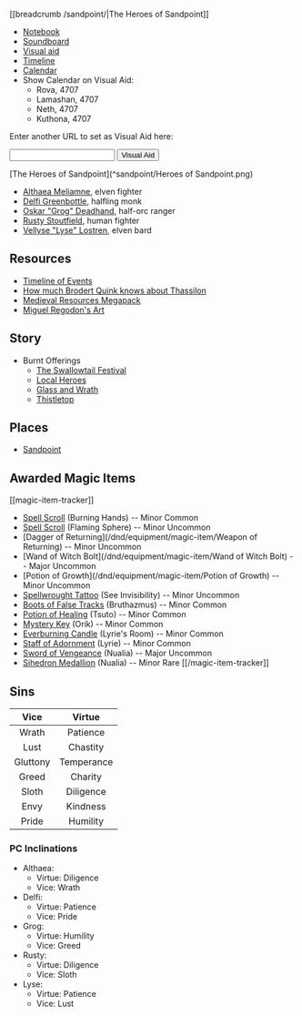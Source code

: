 [[breadcrumb /sandpoint/|The Heroes of Sandpoint]]

<script type="module">
    import {init_links, init_visual_aid} from "/static/js/common/visual_aid_backend.js";
    init_links();
    init_visual_aid();
</script>

* [Notebook]()
* [Soundboard]()
* [Visual aid](/visual_aid)
* [Timeline]()
* [Calendar](/sandpoint/calendar)
* Show Calendar on Visual Aid:
  * <span class="visual-aid-link" title="iframe|/sandpoint/calendar#monthly-calendar-4707-9">Rova, 4707</span>
  * <span class="visual-aid-link" title="iframe|/sandpoint/calendar#monthly-calendar-4707-10">Lamashan, 4707</span>
  * <span class="visual-aid-link" title="iframe|/sandpoint/calendar#monthly-calendar-4707-11">Neth, 4707</span>
  * <span class="visual-aid-link" title="iframe|/sandpoint/calendar#monthly-calendar-4707-12">Kuthona, 4707</span>

Enter another URL to set as Visual Aid here:

<input type="text" id="custom_visual_aid_url"> <button id="custom_visual_aid_button">Visual Aid</button>

[The Heroes of Sandpoint](^sandpoint/Heroes of Sandpoint.png)

* [Althaea Meliamne](^sandpoint/Althaea.png), elven fighter
* [Delfi Greenbottle](^sandpoint/Delfi.png), halfling monk
* [Oskar "Grog" Deadhand](^sandpoint/Oskar.png), half-orc ranger
* [Rusty Stoutfield](^sandpoint/Rusty.png), human fighter
* [Vellyse "Lyse" Lostren](^sandpoint/Lyse.png), elven bard

## Resources

* [Timeline of Events](https://rise-of-the-runelords-rphaven.obsidianportal.com/wikis/timeline-of-events)
* [How much Brodert Quink knows about Thassilon](https://paizo.com/threads/rzs2q8vo?How-much-of-Thassilons-history-and)
* [Medieval Resources Megapack](https://assetstore.unity.com/packages/3d/environments/fantasy/medieval-mega-pack-volume-2-208408)
* [Miguel Regodon's Art](http://miguelregodon.blogspot.com/)

## Story

* Burnt Offerings
  * [The Swallowtail Festival]()
  * [Local Heroes]()
  * [Glass and Wrath]()
  * [Thistletop]()

## Places

* [Sandpoint]()

## Awarded Magic Items

[[magic-item-tracker]]
* [Spell Scroll](/dnd/equipment/magic-item/spell-scroll-1st-level) (Burning Hands) -- Minor Common
* [Spell Scroll](/dnd/equipment/magic-item/spell-scroll-2nd-level) (Flaming Sphere) -- Minor Uncommon
* [Dagger of Returning](/dnd/equipment/magic-item/Weapon of Returning) -- Minor Uncommon
* [Wand of Witch Bolt](/dnd/equipment/magic-item/Wand of Witch Bolt) -- Major Uncommon
* [Potion of Growth](/dnd/equipment/magic-item/Potion of Growth) -- Minor Uncommon
* [Spellwrought Tattoo](/dnd/equipment/magic-item/spellwrought-tattoo-2nd-level) (See Invisibility) -- Minor Uncommon
* [Boots of False Tracks](/dnd/equipment/magic-item/boots-of-false-tracks) (Bruthazmus) -- Minor Common
* [Potion of Healing](/dnd/equipment/magic-item/potion-of-healing) (Tsuto) -- Minor Common
* [Mystery Key](/dnd/equipment/magic-item/mystery-key) (Orik) -- Minor Common
* [Everburning Candle](/dnd/spell/continual-flame) (Lyrie's Room) -- Minor Common
* [Staff of Adornment](/dnd/equipment/magic-item/staff-of-adornment) (Lyrie) -- Minor Common
* [Sword of Vengeance](/dnd/equipment/magic-item/sword-of-vengeance) (Nualia) -- Major Uncommon
* [Sihedron Medallion](/dnd/equipment/magic-item/sihedron-medallion) (Nualia) -- Minor Rare
[[/magic-item-tracker]]

## Sins

|   Vice   |   Virtue   |
|:--------:|:----------:|
|  Wrath   |  Patience  |
|   Lust   |  Chastity  |
| Gluttony | Temperance |
|  Greed   |  Charity   |
|  Sloth   | Diligence  |
|   Envy   |  Kindness  |
|  Pride   |  Humility  |


### PC Inclinations

* Althaea:
  * Virtue: Diligence
  * Vice: Wrath
* Delfi:
  * Virtue: Patience
  * Vice: Pride
* Grog:
  * Virtue: Humility
  * Vice: Greed
* Rusty:
  * Virtue: Diligence
  * Vice: Sloth
* Lyse:
  * Virtue: Patience
  * Vice: Lust
